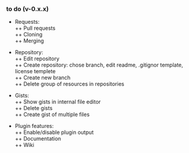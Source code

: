 ### to do (v-0.x.x)
+ Requests:  
++ Pull requests  
++ Cloning  
++ Merging  

+ Repository:  
++ Edit repository  
++ Create repository: chose branch, edit readme, .gitignor template, license templete  
++ Create new branch  
++ Delete group of resources in repositories  

+ Gists:  
++ Show gists in internal file editor  
++ Delete gists  
++ Create gist of multiple files  

+ Plugin features:  
++ Enable/disable plugin output  
++ Documentation  
++ Wiki  
